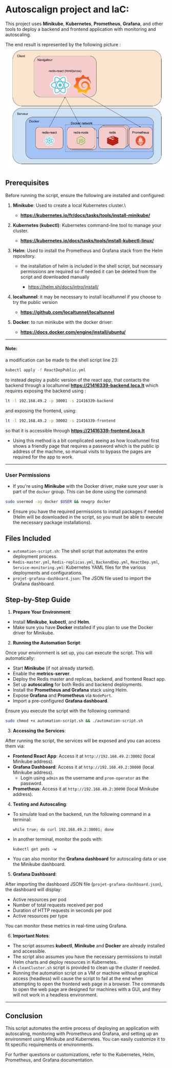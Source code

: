 # Autoscalign project and IaC:

This project uses **Minikube**, **Kubernetes**, **Prometheus**, **Grafana**, and other tools to deploy a backend and frontend application with monitoring and autoscaling.

The end result is represented by the following picture : 
![architecture](Architecture.png)

## Prerequisites

Before running the script, ensure the following are installed and configured:

1. **Minikube**: Used to create a local Kubernetes cluster.\
   - **https://kubernetes.io/fr/docs/tasks/tools/install-minikube/**
     
2. **Kubernetes (kubectl)**: Kubernetes command-line tool to manage your cluster.

   - **https://kubernetes.io/docs/tasks/tools/install-kubectl-linux/**

3. **Helm**: Used to install the Prometheus and Grafana stack from the Helm repository.
    - the installation of helm is included in the shell script, but necessary permissions are required so if needed it can be deleted from the script and downloaded manually

       - https://helm.sh/docs/intro/install/
4. **localtunnel**: it may be necessary to install localtunnel if you choose to try the public version
    - **https://github.com/localtunnel/localtunnel**
5. **Docker**: to run minikube with the docker driver:
    - **https://docs.docker.com/engine/install/ubuntu/**
---
#### Note:
a modification can be made to the shell script line 23:
```bash
kubectl apply -f ReactDepPublic.yml
```
to instead deploy a public version of the react app, that contacts the backend through a localtunnel **https://21416339-backend.loca.lt** which requires exposing the backend using :
```bash
lt -l 192.168.49.2 -p 30001 -s 21416339-backend
```
and exposing the frontend, using:
```bash
lt -l 192.168.49.2 -p 30002 -s 21416339-frontend
```
so that it is accessible through **https://21416339-frontend.loca.lt**

- Using this method is a bit complicated seeing as how lcoaltunnel first shows a friendly page that requires a password which is the public ip address of the machine, so manual visits to bypass the pages are required for the app to work.

---
### User Permissions

- If you're using **Minikube** with the Docker driver, make sure your user is part of the `docker` group. This can be done using the command:

```bash
sudo usermod -ag docker $USER && newgrp docker
```

- Ensure you have the required permissions to install packages if needed (Helm will be downloaded in the script, so you must be able to execute the necessary package installations).

## Files Included

- `automation-script.sh`: The shell script that automates the entire deployment process.
- `Redis-master.yml`, `Redis-replicas.yml`, `BackendDep.yml`, `ReactDep.yml`, `Service-monitoring.yml`: Kubernetes YAML files for the various deployments and configurations.
- `projet-grafana-dashboard.json`: The JSON file used to import the Grafana dashboard.

## Step-by-Step Guide

1. **Prepare Your Environment**:

 - Install **Minikube**, **kubectl**, and **Helm**.
 - Make sure you have **Docker** installed if you plan to use the Docker driver for Minikube.

2. **Running the Automation Script**:

 Once your environment is set up, you can execute the script. This will automatically:

 - Start **Minikube** (if not already started).
 - Enable the **metrics-server**.
 - Deploy the Redis master and replicas, backend, and frontend React app.
 - Set up **autoscaling** for both Redis and backend deployments.
 - Install the **Prometheus and Grafana** stack using Helm.
 - Expose **Grafana** and **Prometheus** via `NodePort`.
 - Import a pre-configured **Grafana dashboard**.
 
 Ensure you execute the script with the following command:

```bash
sudo chmod +x automation-script.sh && ./automation-script.sh
```

3. **Accessing the Services**:

After running the script, the services will be exposed and you can access them via:

- **Frontend React App**: Access it at `http://192.168.49.2:30002` (local Minikube address).
- **Grafana Dashboard**: Access it at `http://192.168.49.2:30000` (local Minikube address).
  - Login using `admin` as the username and `prom-operator` as the password.
- **Prometheus**: Access it at `http://192.168.49.2:30090` (local Minikube address).

4. **Testing and Autoscaling**:

- To simulate load on the backend, run the following command in a terminal:
  ```
  while true; do curl 192.168.49.2:30001; done
  ```
- In another terminal, monitor the pods with:
  ```
  kubectl get pods -w
  ```
- You can also monitor the **Grafana dashboard** for autoscaling data or use the Minikube dashboard.

5. **Grafana Dashboard**:

After importing the dashboard JSON file (`projet-grafana-dashboard.json`), the dashboard will display:
- Active resources per pod
- Number of total requests received per pod
- Duration of HTTP requests in seconds per pod
- Active resources per type

You can monitor these metrics in real-time using Grafana.

6. **Important Notes**:

- The script assumes **kubectl**, **Minikube** and **Docker** are already installed and accessible.
- The script also assumes you have the necessary permissions to install Helm charts and deploy resources in Kubernetes.
- A `cleanCluster.sh` script is provided to clean up the cluster if needed.
- Running the automation script on a VM or machine without graphical access (headless) will cause the script to fail at the end when attempting to open the frontend web page in a browser. The commands to open the web page are designed for machines with a GUI, and they will not work in a headless environment.

---

## Conclusion

This script automates the entire process of deploying an application with autoscaling, monitoring with Prometheus and Grafana, and setting up an environment using Minikube and Kubernetes. You can easily customize it to fit specific requirements or environments.

For further questions or customizations, refer to the Kubernetes, Helm, Prometheus, and Grafana documentation.
